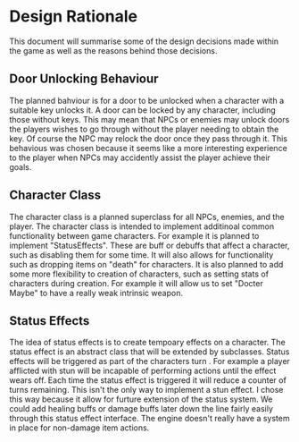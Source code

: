 # Design Rationale
This document will summarise some of the design decisions made within the game as well as the reasons behind those decisions.

## Door Unlocking Behaviour
The planned bahviour is for a door to be unlocked when a character with a suitable key unlocks it. A door can be locked by any character, including those without keys. 
This may mean that NPCs or enemies may unlock doors the players wishes to go through without the player needing to obtain the key. Of course the NPC may relock the door once they pass through it.
This behavious was chosen because it seems like a more interesting experience to the player when NPCs may accidently assist the player achieve their goals.

## Character Class
The character class is a planned superclass for all NPCs, enemies, and the player. The character class is intended to implement additinoal common functionality between game characters. For example it
is planned to implement "StatusEffects". These are buff or debuffs that affect a character, such as disabling them for some time. It will also allows for functionality such as dropping items on "death"
 for characters. It is also planned to add some more flexibility to creation of characters, such as setting stats of characters during creation. For example it will allow us to set "Docter Maybe" to have a really weak
 intrinsic weapon.

## Status Effects
The idea of status effects is to create tempoary effects on a character. The status effect is an abstract class that will be extended by subclasses. Status effects will be triggered as part of the characters turn
. For example a player afflicted with stun will be incapable of performing actions until the effect wears off. Each time the status effect is triggered it will reduce a counter of turns remaining. 
This isn't the only way to implement a stun effect. I chose this way because it allow for furture extension of the status system. We could add healing buffs or damage buffs later down the line fairly easily through
this status effect interface. The engine doesn't really have a system in place for non-damage item actions.